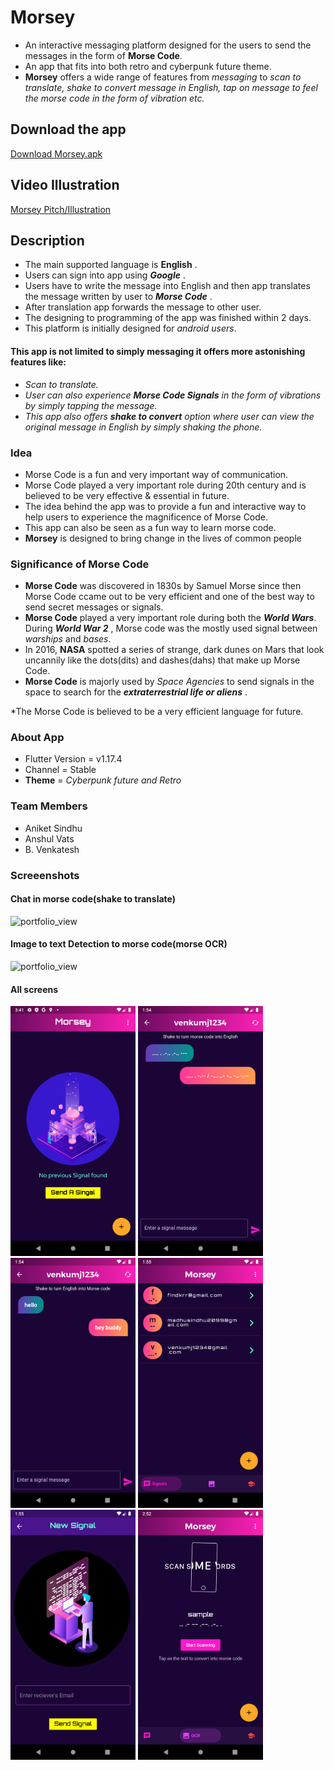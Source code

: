 # Morsey

* An interactive messaging platform designed for the users to send the messages in the form of **Morse Code**.
* An app that fits into both retro and cyberpunk future theme.
* **Morsey** offers a wide range of features from *messaging* to *scan to translate, shake to convert message in English, tap on message to feel the morse code in the form of vibration etc.*

## Download the app
[Download Morsey.apk](https://drive.google.com/file/d/1W5a31gIY4IPWH63spN1M1L4lzLNTRPUH/view?usp=sharing)

## Video Illustration
[Morsey Pitch/Illustration](https://www.youtube.com/watch?v=4k88LQf3ZgE&t=4s)

## Description
* The main supported language is **English** . 
* Users can sign into app using ***Google*** .
* Users have to write the message into English and then app translates the message written by user to ***Morse Code*** . 
* After translation app forwards the message to other user.
* The designing to programming of the app was finished within 2 days.
* This platform is initially designed for *android users*.

#### This app is not limited to simply messaging it offers more astonishing features like:
* *Scan to translate.*
* *User can also experience **Morse Code Signals** in the form of vibrations by simply tapping the message.* 
* *This app also offers **shake to convert** option where user can view the original message in English by simply shaking the phone.*

### Idea

* Morse Code is a fun and very important way of communication.
* Morse Code played a very important role during 20th century and is believed to be very effective & essential in future.
* The idea behind the app was to provide a fun and interactive way to help users to experience the magnificence of Morse Code.
* This app can also be seen as a fun way to learn morse code.
* **Morsey** is designed to bring change in the lives of common people 

### Significance of Morse Code

* **Morse Code** was discovered in 1830s by Samuel Morse since then Morse Code ccame out to be very efficient and one of the best way to
send secret messages or signals.
* **Morse Code** played a very important role during both the ***World Wars***.
During ***World War 2*** , Morse code was the mostly used signal between *warships* and *bases*.
* In 2016, **NASA** spotted a series of strange, dark dunes on Mars that look uncannily like 
the dots(dits) and dashes(dahs) that make up
Morse Code.
 * **Morse Code** is majorly used by *Space Agencies* to send signals in the space to search for the ***extraterrestrial life or aliens*** .
 
 *The Morse Code is believed to be a very efficient language for future.

### About App
* Flutter Version = v1.17.4
* Channel = Stable
* **Theme** = *Cyberpunk future and Retro*

### Team Members
* Aniket Sindhu
* Anshul Vats
* B. Venkatesh

### Screeenshots

#### Chat in morse code(shake to translate)

<img width="200" alt="portfolio_view" src="https://github.com/AniketSindhu/Morsey/blob/master/Screenshots/morsey%20illustration.gif">

#### Image to text Detection to morse code(morse OCR)

<img width="200" alt="portfolio_view" src="https://github.com/AniketSindhu/Morsey/blob/master/Screenshots/morse%20illustration.gif">

#### All screens

<img width="200" alt="portfolio_view" src="https://github.com/AniketSindhu/Morsey/blob/master/Screenshots/Screenshot_1593295865.png"> <img width="200" alt="portfolio_view" src="https://github.com/AniketSindhu/Morsey/blob/master/Screenshots/Screenshot_1593332659.png"> <img width="200" alt="portfolio_view" src="https://github.com/AniketSindhu/Morsey/blob/master/Screenshots/Screenshot_1593332670.png"> <img width="200" alt="portfolio_view" src="https://github.com/AniketSindhu/Morsey/blob/master/Screenshots/Screenshot_1593332706.png"> <img width="200" alt="portfolio_view" src="https://github.com/AniketSindhu/Morsey/blob/master/Screenshots/Screenshot_1593332717.png"> <img width="200" alt="portfolio_view" src="https://github.com/AniketSindhu/Morsey/blob/master/Screenshots/Screenshot_1593336151.png">


